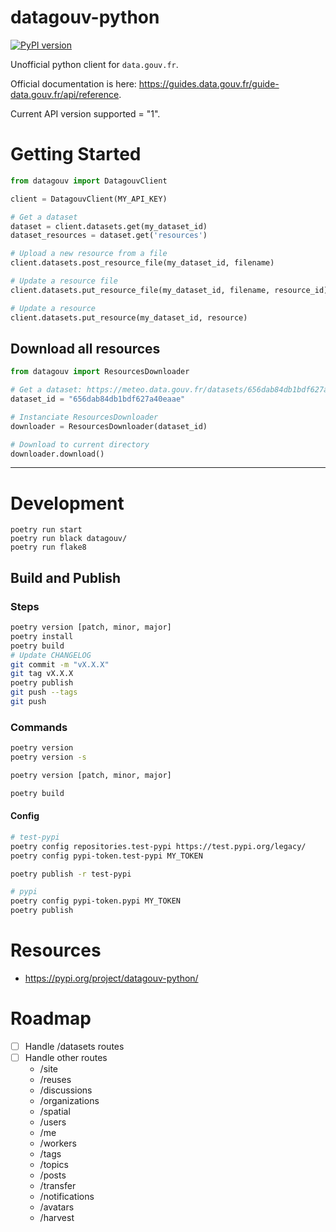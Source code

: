 # datagouv-python

[![PyPI version](https://badge.fury.io/py/datagouv-python.svg)](https://badge.fury.io/py/datagouv-python)

Unofficial python client for `data.gouv.fr`.

Official documentation is here: https://guides.data.gouv.fr/guide-data.gouv.fr/api/reference.

Current API version supported = "1".

# Getting Started

```python
from datagouv import DatagouvClient

client = DatagouvClient(MY_API_KEY)

# Get a dataset
dataset = client.datasets.get(my_dataset_id)
dataset_resources = dataset.get('resources')

# Upload a new resource from a file
client.datasets.post_resource_file(my_dataset_id, filename)

# Update a resource file 
client.datasets.put_resource_file(my_dataset_id, filename, resource_id)

# Update a resource
client.datasets.put_resource(my_dataset_id, resource)

```

## Download all resources
```python
from datagouv import ResourcesDownloader

# Get a dataset: https://meteo.data.gouv.fr/datasets/656dab84db1bdf627a40eaae
dataset_id = "656dab84db1bdf627a40eaae"

# Instanciate ResourcesDownloader
downloader = ResourcesDownloader(dataset_id)

# Download to current directory
downloader.download()
```

---

# Development

```
poetry run start
poetry run black datagouv/
poetry run flake8
```

## Build and Publish

### Steps

```bash
poetry version [patch, minor, major]
poetry install
poetry build
# Update CHANGELOG
git commit -m "vX.X.X"
git tag vX.X.X
poetry publish
git push --tags
git push
```

### Commands
```bash
poetry version
poetry version -s

poetry version [patch, minor, major]
```

```bash
poetry build
```


<!-- 
```
python -m build

python -m twine upload --config-file .pypirc -r testpypi dist/*
python -m twine upload --config-file .pypirc -r pypi dist/*
``` -->

#### Config 
```bash
# test-pypi
poetry config repositories.test-pypi https://test.pypi.org/legacy/
poetry config pypi-token.test-pypi MY_TOKEN

poetry publish -r test-pypi 

# pypi
poetry config pypi-token.pypi MY_TOKEN
poetry publish
```

# Resources
* https://pypi.org/project/datagouv-python/

# Roadmap

* [ ] Handle /datasets routes
* [ ] Handle other routes
    * /site
    * /reuses
    * /discussions
    * /organizations
    * /spatial
    * /users
    * /me
    * /workers
    * /tags
    * /topics
    * /posts
    * /transfer
    * /notifications
    * /avatars
    * /harvest

